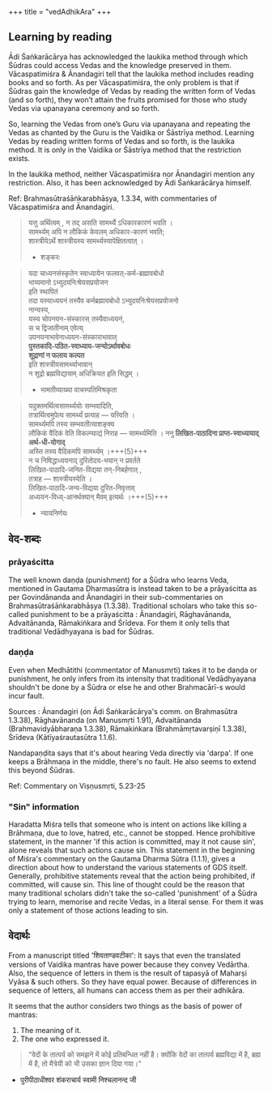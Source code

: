 +++
title = "vedAdhikAra"
+++

## Learning by reading

Ādi Śaṅkarācārya has acknowledged the laukika method through which Śūdras could access Vedas and the knowledge preserved in them. Vācaspatimiśra & Ānandagiri tell that the laukika method includes reading books and so forth. As per Vācaspatimiśra, the only problem is that if Śūdras gain the knowledge of Vedas by reading the written form of Vedas (and so forth), they won’t attain the fruits promised for those who study Vedas via upanayana ceremony and so forth.

So, learning the Vedas from one’s Guru via upanayana and repeating the Vedas as chanted by the Guru is the Vaidika or Śāstrīya method. Learning Vedas by reading written forms of Vedas and so forth, is the laukika method. It is only in the Vaidika or Śāstrīya method that the restriction exists. 

In the laukika method, neither Vācaspatimiśra nor Ānandagiri mention any restriction. Also, it has been acknowledged by Ādi Śaṅkarācārya himself.

Ref: Brahmasūtraśāṅkarabhāṣya, 1.3.34, with commentaries of Vācaspatimiśra and Ānandagiri.

> यत्तु अर्थित्वम् , न तद् असति सामर्थ्ये ऽधिकारकारणं भवति ।  
> सामर्थ्यम् अपि न लौकिकं केवलम् अधिकार-कारणं भवति;  
> शास्त्रीयेऽर्थे शास्त्रीयस्य सामर्थ्यस्यापेक्षितत्वात् ।
> 
> - शङ्करः

>  यदा चाध्यनसंस्कृतेन स्वाध्यायेन फलवत्-कर्म-ब्रह्मावबोधो  
> भाव्यमानो ऽभ्युदयनिःश्रेयसप्रयोजन  
> इति स्थापितं  
> तदा यस्याध्ययनं तस्यैव कर्मब्रह्मावबोधो ऽभ्युदयनिःश्रेयसप्रयोजनो  
> नान्यस्य,  
> यस्य चोपनयन-संस्कारस् तस्यैवाध्ययनं,  
> स च द्विजातीनाम् एवेत्य्  
> उपनयनाभावेनाध्ययन-संस्काराभावात्  
> **पुस्तकादि-पठित-स्वाध्याय-जन्योऽर्थावबोधः  
> शूद्राणां न फलाय कल्पत**  
> इति शास्त्रीयसामर्थ्याभावान्  
> न शूद्रो ब्रह्मविद्यायाम् अधिक्रियत इति सिद्धम् ।
> 
> - भामतीव्याख्या वाचस्पतिमिश्रकृता


> यदुक्तमर्थित्वसामर्थ्ययोः सम्भवादिति,  
> तत्रार्थित्वमुपेत्य सामर्थ्यं प्रत्याह — यत्त्विति ।  
> सामर्थ्यमपि तस्य सम्भवतीत्याशङ्क्य  
> लौकिकं वैदिकं वेति विकल्प्याद्यं निराह — सामर्थ्यमिति ।
ननु **लिखित-पाठादिना प्राप्त-स्वाध्यायाद् अर्थ-धी-योगाद्**  
अस्ति तस्य वैदिकमपि सामर्थ्यम् ।+++(5)+++  
न च निषिद्धाध्ययनाद् दुरितोदय-भयान् न प्रवर्तते  
लिखित-पाठादि-जनित-विद्यया तन्-निबर्हणात् ,  
तत्राह — शास्त्रीयस्येति ।  
लिखित-पाठादि-जन्य-विद्यया दुरित-निवृत्ताव्  
अध्ययन-विध्य्-आनर्थक्यान् मैवम् इत्यर्थः ।+++(5)+++
> 
> - न्यायनिर्णयः

## वेद-शब्दः
### prāyaścitta
The well known daṇḍa (punishment) for a Śūdra who learns Veda, mentioned in Gautama Dharmasūtra is instead taken to be a prāyaścitta as per Govindānanda and Ānandagiri in their sub-commentaries on Brahmasūtraśāṅkarabhāṣya (1.3.38). Traditional scholars who take this so-called punishment to be a prāyaścitta : Ānandagiri, Rāghavānanda, Advaitānanda, Rāmakiṅkara and Śrīdeva. For them it only tells that traditional Vedādhyayana is bad for Śūdras. 

### daṇḍa
Even when Medhātithi (commentator of Manusmṛti) takes it to be daṇḍa or punishment, he only infers from its intensity that traditional Vedādhyayana shouldn't be done by a Śūdra or else he and other Brahmacārī-s would incur fault.

Sources :
Ānandagiri (on Ādi Śaṅkarācārya's comm. on Brahmasūtra 1.3.38), 
Rāghavānanda (on Manusmṛti 1.91), 
Advaitānanda (Brahmavidyābharaṇa 1.3.38), Rāmakiṅkara (Brahmāmṛtavarṣiṇī 1.3.38), 
Śrīdeva (Kātīyaśrautasūtra 1.1.6).

Nandapaṇḍita says that it's about hearing Veda directly via 'darpa'. If one keeps a Brāhmaṇa in the middle, there's no fault. He also seems to extend this beyond Śūdras.

Ref: Commentary on Viṣṇusmṛti, 5.23-25

### "Sin" information
Haradatta Miśra tells that someone who is intent on actions like killing a Brāhmaṇa, due to love, hatred, etc., cannot be stopped. Hence prohibitive statement, in the manner 'if this action is committed, may it not cause sin', alone reveals that such actions cause sin. This statement in the beginning of Miśra's commentary on the Gautama Dharma Sūtra (1.1.1), gives a direction about how to understand the various statements of GDS itself. Generally, prohibitive statements reveal that the action being prohibited, if committed, will cause sin. This line of thought could be the reason that many traditional scholars didn't take the so-called 'punishment' of a Śūdra trying to learn, memorise and recite Vedas, in a literal sense. For them it was only a statement of those actions leading to sin.


## वेदार्थः
From a manuscript titled 'शिवताण्डवटीका': It says that even the translated versions of Vaidika mantras have power because they convey Vedārtha. Also, the sequence of letters in them is the result of tapasyā of Maharṣi Vyāsa & such others. So they have equal power. Because of differences in sequence of letters, all humans can access them as per their adhikāra.

It seems that the author considers two things as the basis of power of mantras:

1. The meaning of it.
2. The one who expressed it.

> "वेदों के तात्पर्य को समझने में कोई प्रतिबन्धित नहीं है। क्योंकि वेदों का तात्पर्य ब्रह्मविद्या में है, ब्रह्म में है, तो मैत्रेयी को भी उसका ज्ञान दिया गया।"  
- पुरीपीठाधीश्वर शंकराचार्य स्वामी निश्चलानन्द जी

